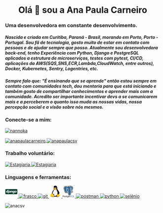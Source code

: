<h1 align="center">Ol&aacute; 👋 sou a Ana Paula Carneiro</h1>
<h3 align="left">Uma desenvolvedora em constante desenvolvimento.</h3>

<h5 align="left">Nascida e criada em Curitiba, Paraná - Brasil, morando em Porto, Porto - Portugal.
Sou fã de tecnologia, gosto muito de estar em contato com pessoas e de ajudar sempre que posso.
Atualmente sou desenvolvedora back-end, tenho Experiência com Python, Django e PostgreSQL aplicados
a estrutura de microserviços, testes com pytest, CI/CD, aplicações da AWS(SQS,SNS,ECR,Lambda,CloudWatch, entre outros), Docker, Kubernetes, Sentry, Logentries, etc.</h5>

<h5 align="left">Sempre falo que: "É ensinando que se aprende" então estou sempre em contato com comunidades tech,
dou mentoria para que está iniciando e também gosto de compartilhar conhecimentos e aprender mais
com a comunidade. Acredito ser importante incentivar devs a se comunicarem mais e a perceberem o
quanto isso muda as nossas vidas, nossa percepção social e a visão sobre nós mesmos.</h5>

<h3 align=" left ">Conecte-se a mim:</h3>
  
<p align="left"><a href="https://twitter.com/nannoka" target="blank"><img src="https://img.shields.io/twitter/follow/nannoka?logo=twitter&amp;style=for-the-badge" alt="nannoka"/></a></p>
<p align=" left "><a href="https://www.linkedin.com/in/anapaulacarneiro/" target="blank"> <img src="https://cdn1.iconfinder.com/data/icons/logotypes/32/square-linkedin-256.png" alt="anapaulacarneiro" width="40" height="40" align="center"/><a href="https://anapaulacsv.medium.com/" target=" blank "> <img src="https://encrypted-tbn0.gstatic.com/images?q=tbn:ANd9GcREU-_gpp8HOkxw6zymWkPKRcAHda7pDPZj2A&usqp=CAU" alt="anapaulacsv " width="40" height="40" align="center" /> </a></p>
  
<h3 align=" left ">Trabalho voluntário:</h3>
<p align=" left "><a href="https://www.devscansados.com.br/" target="blank"> <img src="https://cdn0.iconfinder.com/data/icons/podcast-4/100/podcast-happy-4-podcast-podcaster-vlogger-streamer-microphone-radio-show-happy-emoji-female-256.png" alt="Estagiaria" width="40" height="40" align="center" />
<a href="https://www.linkedin.com/company/pyladies-curitiba" target="blank"> <img src="https://d1fdloi71mui9q.cloudfront.net/2roXcSlOT1Cg7f78GKHb_aOEZUnGMkMEOLv7D" alt="Estagiaria" width="40" height="40" align="center"/></a></p>   
  
<h3 align=" left ">Linguagens e ferramentas:</h3>
<p align="left"><a href="https://www.djangoproject.com/" target="_blank" rel="noopener"> <img src="https://raw.githubusercontent.com/devicons/devicon/master/icons/django/django-original.svg " alt=" django " width=" 40 " height=" 40 " /> </a> 
<a href="https://flask.palletsprojects.com/" target="_blank" rel="noopener"> <img src="https://encrypted-tbn0.gstatic.com/images?q=tbn:ANd9GcTEc_yYCT99Dnpaprgy1xWXbL6Z8oxirOIm9B2Thbx5J9-_pieqtNxsQKoeRU3UkggToCI&usqp=CAU" alt=" frasco " height=" 40 " /> </a> <a href="https://git-scm.com/" target="_blank" rel="noopener"> <img src="https://www.vectorlogo.zone/logos/git-scm/git-scm-icon.svg" alt=" git " width=" 40 " height=" 40 " /> </a> <a href=" https://www.linux.org/ " target=" _ blank "> <img src="https://raw.githubusercontent.com/devicons/devicon/master/icons/linux/linux-original.svg" alt=" linux " width=" 40 " height="40" /> </a> <a href="https://www.postgresql.org" target="_blank" rel="noopener"> <img src="https://raw.githubusercontent.com/devicons/devicon/master/icons/postgresql/postgresql-original-wordmark.svg " alt=" postgresql " width=" 40 " height=" 40 " /> </a> <a href=" https: // postman.com " target=" _ blank "> <img src="https://www.vectorlogo.zone/logos/getpostman/getpostman-icon.svg" alt=" postman " width=" 40 " height=" 40 " /> </a> <a href="https://www.python.org" target="_blank" rel="noopener"> <img src="https://cdn3.iconfinder.com/data/icons/logos-and-brands-adobe/512/267_Python-256.png" alt=" python " width=" 40 " height=" 40 " /> </a> <a href=" https://www.selenium.dev " target=" _ blank "> <img src="https://raw.githubusercontent.com/detain/svg-logos/780f25886640cef088af994181646db2f6b1a3f8/svg/selenium-logo.svg" alt="sel&ecirc;nio" width="40" height="40" /></a></p>
<p align="left"><img src="https://komarev.com/ghpvc/?username=anacsv&amp;label=Profile%20views&amp;color=0e75b6&amp;style=flat" alt="anacsv" /></p>
